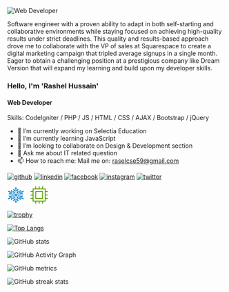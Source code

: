 

![Web Developer](https://media-exp1.licdn.com/dms/image/C5616AQE9dODKRLONuA/profile-displaybackgroundimage-shrink_200_800/0/1661671497758?e=1669248000&v=beta&t=9V0bmJDv_1xN-IBGcGxX08iB5OOsNVGT3x0BZe2ciJU)

Software engineer with a proven ability to adapt in both self-starting and collaborative environments while staying focused on achieving high-quality results under strict deadlines. This quality and results-based approach drove me to collaborate with the VP of sales at Squarespace to create a digital marketing campaign that tripled average signups in a single month. Eager to obtain a challenging position at a prestigious company like Dream Version that will expand my learning and build upon my developer skills.
### Hello, I'm 'Rashel Hussain'
#### Web Developer
Skills: CodeIgniter / PHP / JS / HTML / CSS / AJAX / Bootstrap /  jQuery

- 🔭 I’m currently working on Selectia Education 
- 🌱 I’m currently learning JavaScript  
- 👯 I’m looking to collaborate on Design & Development section 
- 💬 Ask me about IT related question 
- 📫 How to reach me: Mail me on: raselcse59@gmail.com 


[<img src='https://cdn.jsdelivr.net/npm/simple-icons@3.0.1/icons/github.svg' alt='github' height='40'>](https://github.com/raseabc)  [<img src='https://cdn.jsdelivr.net/npm/simple-icons@3.0.1/icons/linkedin.svg' alt='linkedin' height='40'>](https://www.linkedin.com/in/raselcse/)  [<img src='https://cdn.jsdelivr.net/npm/simple-icons@3.0.1/icons/facebook.svg' alt='facebook' height='40'>](https://www.facebook.com/rasel.cse59)  [<img src='https://cdn.jsdelivr.net/npm/simple-icons@3.0.1/icons/instagram.svg' alt='instagram' height='40'>](https://www.instagram.com/rasel.cse/)  [<img src='https://cdn.jsdelivr.net/npm/simple-icons@3.0.1/icons/twitter.svg' alt='twitter' height='40'>](https://twitter.com/rasel_abc)  

<a href='https://archiveprogram.github.com/'><img src='https://raw.githubusercontent.com/acervenky/animated-github-badges/master/assets/acbadge.gif' width='40' height='40'></a> <a href='https://docs.github.com/en/developers'><img src='https://raw.githubusercontent.com/acervenky/animated-github-badges/master/assets/devbadge.gif' width='40' height='40'></a> 

[![trophy](https://github-profile-trophy.vercel.app/?username=raseabc)](https://github.com/ryo-ma/github-profile-trophy)

[![Top Langs](https://github-readme-stats.vercel.app/api/top-langs/?username=raseabc)](https://github.com/anuraghazra/github-readme-stats)

![GitHub stats](https://github-readme-stats.vercel.app/api?username=raseabc&show_icons=true)  

![GitHub Activity Graph](https://activity-graph.herokuapp.com/graph?username=raseabc)  

![GitHub metrics](https://metrics.lecoq.io/raseabc)  

![GitHub streak stats](https://github-readme-streak-stats.herokuapp.com/?user=raseabc)  

